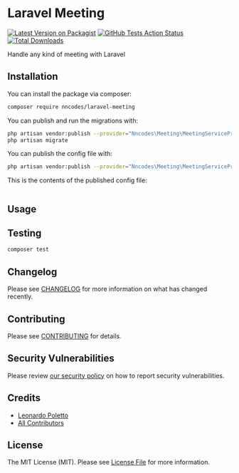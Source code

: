 # Laravel Meeting

[![Latest Version on Packagist](https://img.shields.io/packagist/v/nncodes/laravel-meeting.svg?style=flat-square)](https://packagist.org/packages/nncodes/laravel-meeting)
[![GitHub Tests Action Status](https://img.shields.io/github/workflow/status/99codes/laravel-meeting/run-tests?label=tests)](https://github.com/nncodes/laravel-meeting/actions?query=workflow%3ATests+branch%3Amaster)
[![Total Downloads](https://img.shields.io/packagist/dt/nncodes/laravel-meeting.svg?style=flat-square)](https://packagist.org/packages/nncodes/laravel-meeting)


Handle any kind of meeting with Laravel

## Installation

You can install the package via composer:

```bash
composer require nncodes/laravel-meeting
```

You can publish and run the migrations with:

```bash
php artisan vendor:publish --provider="Nncodes\Meeting\MeetingServiceProvider" --tag="migrations"
php artisan migrate
```

You can publish the config file with:
```bash
php artisan vendor:publish --provider="Nncodes\Meeting\MeetingServiceProvider" --tag="config"
```

This is the contents of the published config file:

```php
```

## Usage


## Testing

```bash
composer test
```

## Changelog

Please see [CHANGELOG](CHANGELOG.md) for more information on what has changed recently.

## Contributing

Please see [CONTRIBUTING](.github/CONTRIBUTING.md) for details.

## Security Vulnerabilities

Please review [our security policy](../../security/policy) on how to report security vulnerabilities.

## Credits

- [Leonardo Poletto](https://github.com/leopoletto)
- [All Contributors](../../contributors)

## License

The MIT License (MIT). Please see [License File](LICENSE.md) for more information.
